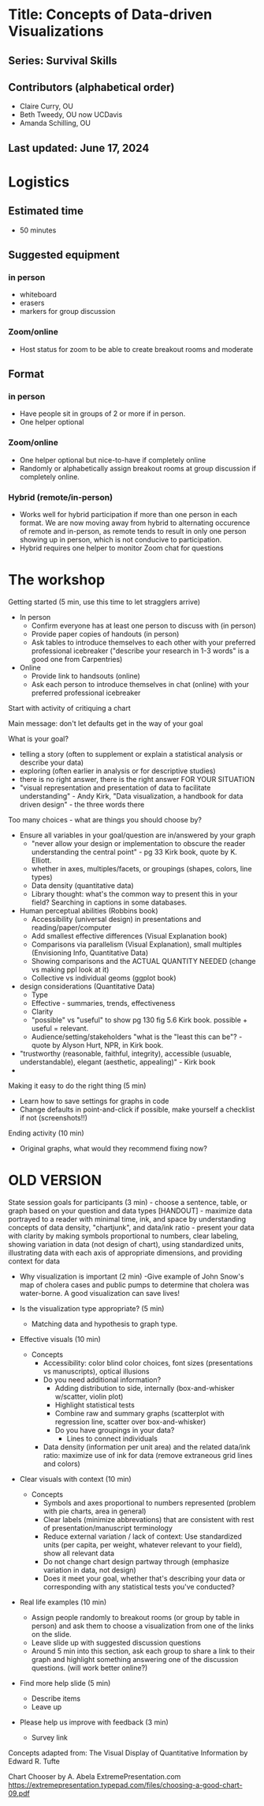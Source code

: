 # Title: Concepts of Data-driven Visualizations
## Series: Survival Skills


## Contributors (alphabetical order)
- Claire Curry, OU
- Beth Tweedy, OU now UCDavis
- Amanda Schilling, OU

## Last updated: June 17, 2024

# Logistics
## Estimated time
- 50 minutes

## Suggested equipment
### in person
- whiteboard
- erasers
- markers for group discussion

### Zoom/online
- Host status for zoom to be able to create breakout rooms and moderate

## Format
### in person
- Have people sit in groups of 2 or more if in person.
- One helper optional

### Zoom/online
- One helper optional but nice-to-have if completely online
- Randomly or alphabetically assign breakout rooms at group discussion if completely online.


### Hybrid (remote/in-person)
- Works well for hybrid participation if more than one person in each format.  We are now moving away from hybrid to alternating occurence of remote and in-person, as remote tends to result in only one person showing up in person, which is not conducive to participation.
- Hybrid requires one helper to monitor Zoom chat for questions





# The workshop

Getting started (5 min, use this time to let stragglers arrive)
- In person
	- Confirm everyone has at least one person to discuss with (in person)
	- Provide paper copies of handouts (in person)
	- Ask tables to introduce themselves to each other with your preferred professional icebreaker ("describe your research in 1-3 words" is a good one from Carpentries)
- Online
	- Provide link to handsouts (online)
	- Ask each person to introduce themselves in chat (online) with your preferred professional icebreaker

Start with activity of critiquing a chart

Main message: don't let defaults get in the way of your goal

What is your goal?
- telling a story (often to supplement or explain a statistical analysis or describe your data)
- exploring (often earlier in analysis or for descriptive studies)
- there is no right answer, there is the right answer FOR YOUR SITUATION
- "visual representation and presentation of data to facilitate understanding" - Andy Kirk, "Data visualization, a handbook for data driven design" - the three words there

Too many choices - what are things you should choose by?
- Ensure all variables in your goal/question are in/answered by your graph
	- "never allow your design or implementation to obscure the reader understanding the central point" - pg 33 Kirk book, quote by K. Elliott.
	- whether in axes, multiples/facets, or groupings (shapes, colors, line types)
	- Data density (quantitative data)
	- Library thought: what's the common way to present this in your field?  Searching in captions in some databases.
- Human perceptual abilities (Robbins book)
	- Accessibility (universal design) in presentations and reading/paper/computer
	- Add smallest effective differences (Visual Explanation book)
	- Comparisons via parallelism (Visual Explanation), small multiples (Envisioning Info, Quantitative Data)
	- Showing comparisons and the ACTUAL QUANTITY NEEDED (change vs making ppl look at it)
	- Collective vs individual geoms (ggplot book)
- design considerations (Quantitative Data)
	- Type
	- Effective - summaries, trends, effectiveness
	- Clarity
	- "possible" vs "useful" to show pg 130 fig 5.6 Kirk book.  possible + useful = relevant.
	- Audience/setting/stakeholders "what is the "least this can be"? - quote by Alyson Hurt, NPR, in Kirk book.
- "trustworthy (reasonable, faithful, integrity), accessible (usuable, understandable), elegant (aesthetic, appealing)" - Kirk  book
- 

Making it easy to do the right thing (5 min)
- Learn how to save settings for graphs in code
- Change defaults in point-and-click if possible, make yourself a checklist if not (screenshots!!)

Ending activity (10 min)
- Original graphs, what would they recommend fixing now?


# OLD VERSION
State session goals for participants (3 min)
	- choose a sentence, table, or graph based on your question and data types [HANDOUT]
	- maximize data portrayed to a reader with minimal time, ink, and space by understanding concepts of data density, "chartjunk", and data/ink ratio
	- present your data with clarity by making symbols proportional to numbers, clear labeling, showing variation in data (not design of chart), using standardized units, illustrating data with each axis of appropriate dimensions, and providing context for data



    
- Why visualization is important (2 min)
	-Give example of John Snow's map of cholera cases and public pumps to determine that cholera was water-borne.  A good visualization can save lives!
	
- Is the visualization type appropriate? (5 min)
	- Matching data and hypothesis to graph type.

- Effective visuals (10 min)
	- Concepts
		- Accessibility: color blind color choices, font sizes (presentations vs manuscripts), optical illusions
		- Do you need additional information?
			- Adding distribution to side, internally (box-and-whisker w/scatter, violin plot)
			- Highlight statistical tests
			- Combine raw and summary graphs (scatterplot with regression line, scatter over box-and-whisker)
			- Do you have groupings in your data?
				- Lines to connect individuals
		- Data density (information per unit area) and the related data/ink ratio: maximize use of ink for data (remove extraneous grid lines and colors)
- Clear visuals with context (10 min)
	- Concepts
		- Symbols and axes proportional to numbers represented (problem with pie charts, area in general)
		- Clear labels (minimize abbrevations) that are consistent with rest of presentation/manuscript terminology 
		- Reduce external variation / lack of context: Use standardized units (per capita, per weight, whatever relevant to your field), show all relevant data
		- Do not change chart design partway through (emphasize variation in data, not design)
		- Does it meet your goal, whether that's describing your data or corresponding with any statistical tests you've conducted?
- Real life examples (10 min)
	- Assign people randomly to breakout rooms (or group by table in person) and ask them to choose a visualization from one of the links on the slide.
	- Leave slide up with suggested discussion questions
	- Around 5 min into this section, ask each group to share a link to their graph and highlight something answering one of the discussion questions.  (will work better online?)

- Find more help slide (5 min)
	- Describe items
	- Leave up

- Please help us improve with feedback (3 min)
	- Survey link
	
Concepts adapted from:
The Visual Display of Quantitative Information by Edward R. Tufte

Chart Chooser by A. Abela ExtremePresentation.com https://extremepresentation.typepad.com/files/choosing-a-good-chart-09.pdf

